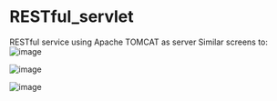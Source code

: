 # RESTful_servlet
RESTful service using Apache TOMCAT as server
Similar screens to:
![image](https://github.com/samuvilaa/RESTful_servlet/assets/151157125/8cebd94b-7519-4dae-8f61-c57e24c77355)

![image](https://github.com/samuvilaa/RESTful_servlet/assets/151157125/512d4f30-0272-4b03-92f0-2069b9161a6b)

![image](https://github.com/samuvilaa/RESTful_servlet/assets/151157125/92eb7b35-30e9-4cb2-ac69-4ad3c48b55a1)
